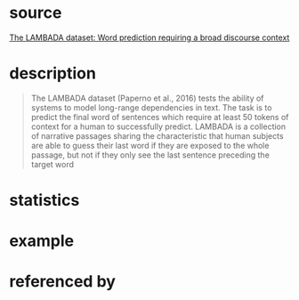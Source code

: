 # source
[The LAMBADA dataset: Word prediction requiring a broad discourse context](https://arxiv.org/pdf/1606.06031.pdf)
# description
>The LAMBADA dataset (Paperno et al., 2016) tests the
ability of systems to model long-range dependencies in
text. The task is to predict the final word of sentences
which require at least 50 tokens of context for a human to
successfully predict.
>LAMBADA
is a collection of narrative passages sharing the characteristic that human subjects
are able to guess their last word if they
are exposed to the whole passage, but not
if they only see the last sentence preceding the target word
# statistics

# example

# referenced by
